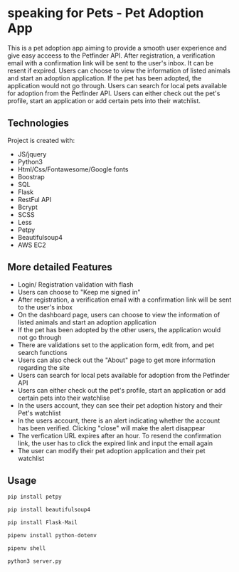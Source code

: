 
# speaking for Pets - Pet Adoption App

This is a pet adoption app aiming to provide a smooth user experience and give easy acceess to the Petfinder API. After registration, a verification email with a confirmation link will be sent to the user's inbox. It can be resent if expired. Users can choose to view the information of listed animals and start an adoption application. If the pet has been adopted, the application would not go through. Users can search for local pets available for adoption from the Petfinder API. Users can either check out the pet's profile, start an application or add certain pets into their watchlist.

## Technologies

Project is created with:

* JS/jquery
* Python3
* Html/Css/Fontawesome/Google fonts
* Boostrap
* SQL
* Flask
* RestFul API
* Bcrypt
* SCSS
* Less
* Petpy
* Beautifulsoup4
* AWS EC2 


## More detailed Features

* Login/ Registration validation with flash
* Users can choose to "Keep me signed in"
* After registration, a verification email with a confirmation link will be sent to the user's inbox
* On the dashboard page, users can choose to view the information of listed animals and start an adoption application
* If the pet has been adopted by the other users, the application would not go through
* There are validations set to the application form, edit from, and pet search functions
* Users can also check out the "About" page to get more information regarding the site
* Users can search for local pets available for adoption from the Petfinder API
* Users can either check out the pet's profile, start an application or add certain pets into their watchlise
* In the users account, they can see their pet adoption history and their Pet's watchlist
* In the users account, there is an alert indicating whether the account has been verified. Clicking "close" will make the alert disappear
* The verfication URL expires after an hour. To resend the confirmation link, the user has to click the expired link and input the email again
* The user can modify their pet adoption application and their pet watchlist

## Usage

```python
pip install petpy

pip install beautifulsoup4

pip install Flask-Mail

pipenv install python-dotenv

pipenv shell

python3 server.py
```


	
